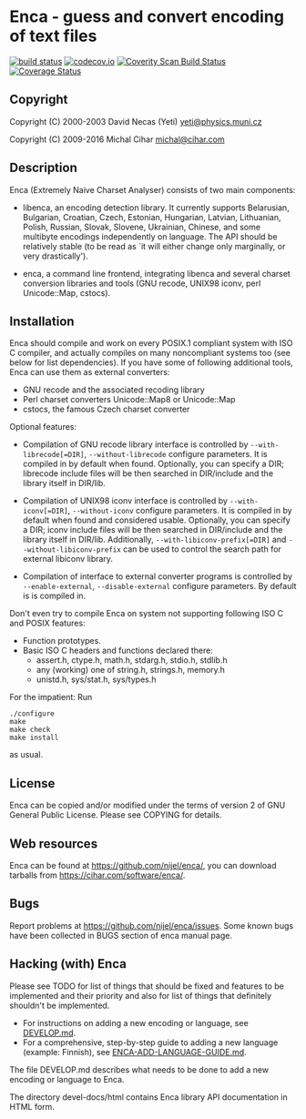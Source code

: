 # Enca - guess and convert encoding of text files

[![build status](https://secure.travis-ci.org/nijel/enca.png)](https://travis-ci.org/nijel/enca)
[![codecov.io](https://codecov.io/github/nijel/enca/coverage.svg?branch=master)](https://codecov.io/github/nijel/enca?branch=master)
[![Coverity Scan Build Status](https://scan.coverity.com/projects/3292/badge.svg)](https://scan.coverity.com/projects/nijel-enca)
[![Coverage Status](https://coveralls.io/repos/nijel/enca/badge.png?branch=master)](https://coveralls.io/r/nijel/enca?branch=master)

## Copyright 

Copyright (C) 2000-2003 David Necas (Yeti) <yeti@physics.muni.cz>

Copyright (C) 2009-2016 Michal Cihar <michal@cihar.com>

## Description

Enca (Extremely Naive Charset Analyser) consists of two main components:

  * libenca, an encoding detection library.  It currently supports
    Belarusian, Bulgarian, Croatian, Czech, Estonian, Hungarian, Latvian,
    Lithuanian, Polish, Russian, Slovak, Slovene, Ukrainian, Chinese, and
    some multibyte encodings independently on language.  The API should be
    relatively stable (to be read as `it will either change only
    marginally, or very drastically').

  * enca, a command line frontend, integrating libenca and several
    charset conversion libraries and tools (GNU recode, UNIX98 iconv,
    perl Unicode::Map, cstocs).


## Installation

Enca should compile and work on every POSIX.1 compliant system with ISO C
compiler, and actually compiles on many noncompliant systems too (see below
for list dependencies).  If you have some of following additional tools,
Enca can use them as external converters:

* GNU recode and the associated recoding library
* Perl charset converters Unicode::Map8 or Unicode::Map
* cstocs, the famous Czech charset converter

Optional features:

* Compilation of GNU recode library interface is controlled by
  `--with-librecode[=DIR]`, `--without-librecode`
  configure parameters.  It is compiled in by default when found.
  Optionally, you can specify a DIR; librecode include files will be
  then searched in DIR/include and the library itself in DIR/lib.

* Compilation of UNIX98 iconv interface is controlled by
  `--with-iconv[=DIR]`, `--without-iconv`
  configure parameters.  It is compiled in by default when found
  and considered usable.  Optionally, you can specify a DIR; iconv
  include files will be then searched in DIR/include and the library
  itself in DIR/lib.  Additionally, `--with-libiconv-prefix[=DIR]` and
  `--without-libiconv-prefix` can be used to control the search path
  for external libiconv library.

* Compilation of interface to external converter programs is controlled by
  `--enable-external`, `--disable-external`
  configure parameters.  By default is is compiled in.

Don't even try to compile Enca on system not supporting following ISO C and
POSIX features:
* Function prototypes.
* Basic ISO C headers and functions declared there:
  - assert.h, ctype.h, math.h, stdarg.h, stdio.h, stdlib.h
  - any (working) one of string.h, strings.h, memory.h
  - unistd.h, sys/stat.h, sys/types.h

For the impatient: Run

    ./configure
    make
    make check
    make install

as usual.


## License

Enca can be copied and/or modified under the terms of version 2 of
GNU General Public License.  Please see COPYING for details.


## Web resources

Enca can be found at https://github.com/nijel/enca/, you can download 
tarballs from https://cihar.com/software/enca/.


## Bugs

Report problems at <https://github.com/nijel/enca/issues>. Some known bugs have
been collected in BUGS section of enca manual page.


## Hacking (with) Enca

Please see TODO for list of things that should be fixed and features to
be implemented and their priority and also for list of things that
definitely shouldn't be implemented.

- For instructions on adding a new encoding or language, see [DEVELOP.md](DEVELOP.md).
- For a comprehensive, step-by-step guide to adding a new language (example: Finnish), see [ENCA-ADD-LANGUAGE-GUIDE.md](ENCA-ADD-LANGUAGE-GUIDE.md).

The file DEVELOP.md describes what needs to be done to add a new
encoding or language to Enca.

The directory devel-docs/html contains Enca library API documentation in
HTML form.
